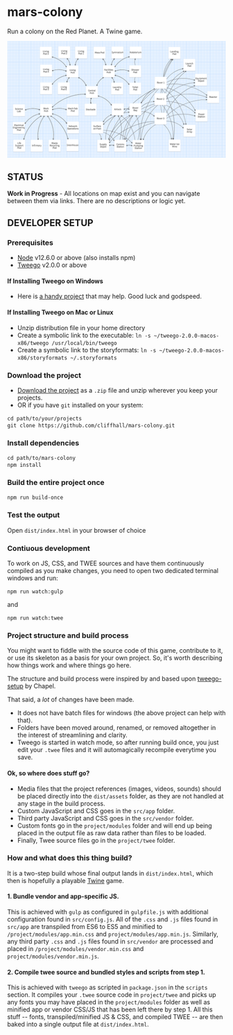 # mars-colony
Run a colony on the Red Planet. A Twine game.

![Colony Map](map.png)

## STATUS
**Work in Progress** - All locations on map exist and you can navigate between them via links. There are no descriptions or logic yet.

## DEVELOPER SETUP
### Prerequisites
* [Node](https://nodejs.org/en/download/) v12.6.0 or above (also installs npm)
* [Tweego](https://www.motoslave.net/tweego/) v2.0.0 or above

#### If Installing Tweego on Windows
* Here is [a handy project](https://github.com/ChapelR/tweego-installer) that may help. Good luck and godspeed.

#### If Installing Tweego on Mac or Linux
* Unzip distribution file in your home directory
* Create a symbolic link to the executable: ```ln -s ~/tweego-2.0.0-macos-x86/tweego /usr/local/bin/tweego```
* Create a symbolic link to the storyformats: ```ln -s ~/tweego-2.0.0-macos-x86/storyformats ~/.storyformats```

### Download the project
* [Download the project](https://github.com/cliffhall/mars-colony/archive/master.zip) as a ```.zip``` file and unzip wherever you keep your projects.
* OR if you have ```git``` installed on your system:
```
cd path/to/your/projects
git clone https://github.com/cliffhall/mars-colony.git
```

### Install dependencies
```
cd path/to/mars-colony
npm install
```

### Build the entire project once
```
npm run build-once
```

### Test the output
Open ```dist/index.html``` in your browser of choice

### Contiuous development 
To work on JS, CSS, and TWEE sources and have them continuously compiled as you make changes, you need to open two dedicated terminal windows and run:
```
npm run watch:gulp
```

and

``` 
npm run watch:twee
```

### Project structure and build process
You might want to fiddle with the source code of this game, contribute to it, or use its skeleton as a basis for your own project. So, it's worth describing how things work and where things go here.

The structure and build process were  inspired by and based upon [tweego-setup](https://github.com/ChapelR/tweego-setup) by Chapel.

That said, a *lot* of changes have been made.
* It does not have batch files for windows (the above project can help with that).
* Folders have been moved around, renamed, or removed altogether in the interest of streamlining and clarity.
* Tweego is started in watch mode, so after running build once, you just edit your ```.twee``` files and it will automagically recompile everytime you save.

#### Ok, so where does stuff go?
* Media files that the project references (images, videos, sounds) should be placed directly into the ```dist/assets``` folder, as they are not handled at any stage in the build process.
* Custom JavaScript and CSS goes in the ```src/app``` folder.
* Third party JavaScript and CSS goes in the ```src/vendor``` folder. 
* Custom fonts go in the ```project/modules``` folder and will end up being placed in the output file as raw data rather than files to be loaded.
* Finally, Twee source files go in the ```project/twee``` folder.

### How and what does this thing build?
It is a two-step build whose final output lands in ```dist/index.html```, which then is hopefully a playable [Twine](https://twinery.org/) game.

#### 1. Bundle vendor and app-specific JS.
This is achieved with ```gulp``` as configured in ```gulpfile.js``` with additional configuration found in ```src/config.js```. All of the ```.css``` and ```.js``` files found in ```src/app``` are transpiled from ES6 to ES5 and minified to ```/project/modules/app.min.css``` and ```project/modules/app.min.js```. Similarly, any third party ```.css``` and ```.js``` files found in ```src/vendor``` are processed and placed in ```/project/modules/vendor.min.css``` and ```project/modules/vendor.min.js```.

#### 2. Compile twee source and bundled styles and scripts from step 1.
This is achieved with ```tweego``` as scripted in ```package.json``` in the ```scripts``` section. It compiles your ```.twee``` source code in ```project/twee``` and picks up any fonts you may have placed in the ```project/modules``` folder as well as minified app or vendor CSS/JS that has been left there by step 1. All this stuff -- fonts, transpiled/minified JS & CSS, and compiled TWEE -- are then baked into a single output file at ```dist/index.html```.


